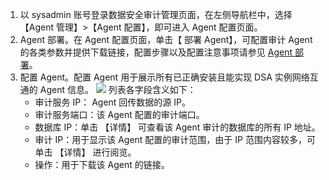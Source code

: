1. 以 sysadmin 账号登录数据安全审计管理页面，在左侧导航栏中，选择【Agent 管理】>【Agent 配置】，即可进入 Agent 配置页面。
2. Agent 部署。在 Agent 配置页面，单击【 部署 Agent】，可配置审计 Agent 的各类参数并提供下载链接，配置步骤以及配置注意事项请参见 [Agent 部署](https://cloud.tencent.com/document/product/856/17385)。
3. 配置 Agent。配置 Agent 用于展示所有已正确安装且能实现 DSA 实例网络互通的 Agent 信息。
![](https://main.qcloudimg.com/raw/ea099f2ea5c41c023c6ee52a0e1faa71.png)
列表各字段含义如下：
	- 审计服务 IP： Agent 回传数据的源 IP。
	- 审计服务端口：该 Agent 配置的审计端口。
	- 数据库 IP：单击 【详情】 可查看该 Agent 审计的数据库的所有 IP 地址。
	- 审计 IP：用于显示该 Agent 配置的审计范围，由于 IP 范围内容较多，可单击 【详情】 进行阅览。
	- 操作：用于下载该 Agent 的链接。
